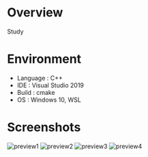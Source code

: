 # Overview
Study <Ray Tracing in a Weekend>

# Environment
* Language : C++
* IDE      : Visual Studio 2019
* Build    : cmake
* OS       : Windows 10, WSL

# Screenshots
![preview1](https://user-images.githubusercontent.com/11644393/51799554-8e8a9980-2265-11e9-98d4-9fde313faa11.jpg)
![preview2](https://user-images.githubusercontent.com/11644393/51799555-90545d00-2265-11e9-83b2-248f035ab4fa.jpg)
![preview3](https://user-images.githubusercontent.com/11644393/51801447-49746080-2281-11e9-9d56-2954ab4039c1.jpg)
![preview4](https://user-images.githubusercontent.com/11644393/67572198-b6fde080-f770-11e9-88c5-98b944f1ecd4.jpg)
